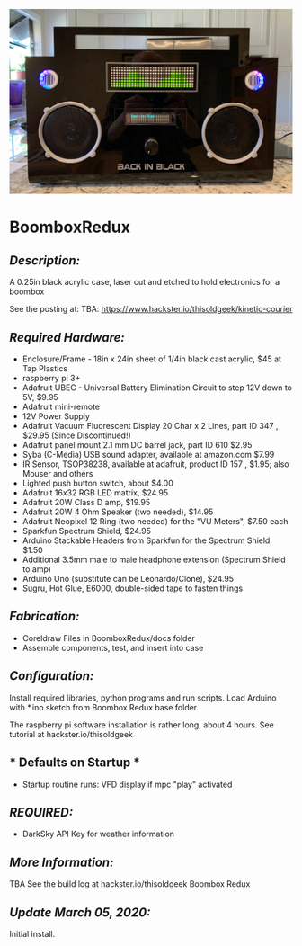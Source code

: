 ![](docs/IMG_0144.JPG)
# **BoomboxRedux**

## *Description:*
A 0.25in black acrylic case, laser cut and etched to hold electronics for a boombox

See the posting at:
TBA:
https://www.hackster.io/thisoldgeek/kinetic-courier

## *Required Hardware:*
* Enclosure/Frame - 18in x 24in sheet of 1/4in black cast acrylic, $45 at Tap Plastics
* raspberry pi 3+
* Adafruit UBEC - Universal Battery Elimination Circuit to step 12V down to 5V, $9.95
* Adafruit mini-remote
* 12V Power Supply
* Adafruit Vacuum Fluorescent  Display 20 Char x 2 Lines, part ID 347 , $29.95 (Since Discontinued!)
* Adafruit panel mount 2.1 mm DC barrel jack, part ID 610  $2.95
* Syba (C-Media) USB sound adapter, available at amazon.com $7.99
* IR Sensor, TSOP38238, available at adafruit, product ID 157 , $1.95; also Mouser and others
* Lighted push button switch, about $4.00
* Adafruit 16x32 RGB LED matrix, $24.95 
* Adafruit 20W Class D amp, $19.95
* Adafruit 20W 4 Ohm Speaker (two needed), $14.95
* Adafruit Neopixel 12 Ring (two needed) for the "VU Meters", $7.50 each
* Sparkfun Spectrum Shield, $24.95
* Arduino Stackable Headers from Sparkfun for the Spectrum Shield, $1.50
* Additional 3.5mm male to male headphone extension (Spectrum Shield to amp)
* Arduino Uno (substitute can be Leonardo/Clone), $24.95
* Sugru, Hot Glue, E6000, double-sided tape to fasten things

## *Fabrication:*
* Coreldraw Files in BoomboxRedux/docs folder
* Assemble components, test, and insert into case

## *Configuration:*
 Install required libraries, python programs and run scripts. 
 Load Arduino with *.ino sketch from Boombox Redux base folder.

 The raspberry pi software installation is rather long, about 4 hours.
 See tutorial at hackster.io/thisoldgeek

## * Defaults on Startup *
* Startup routine runs: VFD display if mpc "play" activated

## *REQUIRED:*
* DarkSky API Key for weather information

## *More Information:*
TBA
See the build log at hackster.io/thisoldgeek Boombox Redux

## *Update March 05, 2020:*
Initial install.

